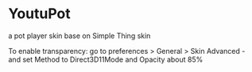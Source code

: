 # YoutuPot



a pot player skin base on Simple Thing skin

To enable transparency:
go to preferences > General > Skin Advanced - and set Method to Direct3D11Mode and Opacity about 85%

